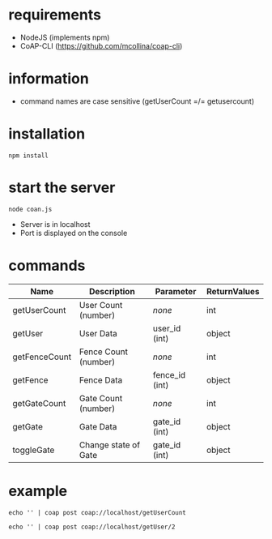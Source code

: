 # requirements
* NodeJS (implements npm)
* CoAP-CLI (https://github.com/mcollina/coap-cli)

# information

* command names are case sensitive (getUserCount =/= getusercount)

# installation
```
npm install
```

# start the server

```
node coan.js
```
* Server is in localhost
* Port is displayed on the console

# commands

Name | Description | Parameter | ReturnValues
--- | --- | --- | ---
getUserCount | User Count (number) | *none* | int
getUser | User Data | user_id (int) | object
getFenceCount | Fence Count (number) | *none* | int
getFence | Fence Data | fence_id (int) | object
getGateCount | Gate Count (number) | *none* | int
getGate | Gate Data | gate_id (int)| object
toggleGate | Change state of Gate | gate_id (int) | object

# example

```
echo '' | coap post coap://localhost/getUserCount
```

```
echo '' | coap post coap://localhost/getUser/2
```